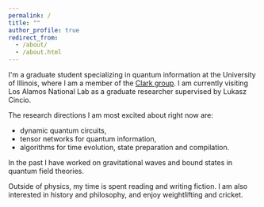 ```yaml
---
permalink: /
title: ""
author_profile: true
redirect_from: 
  - /about/
  - /about.html
---
```


I'm a graduate student specializing in quantum information at the University of Illinois, where I am a member of the [Clark group](https://clark.physics.illinois.edu/). I am currently visiting Los Alamos National Lab as a graduate researcher supervised by Lukasz Cincio. 

The research directions I am most excited about right now are: 
* dynamic quantum circuits,
* tensor networks for quantum information,
* algorithms for time evolution, state preparation and compilation.

In the past I have worked on gravitational waves and bound states in quantum field theories. 

Outside of physics, my time is spent reading and writing fiction. I am also interested in history and philosophy, and enjoy weightlifting and cricket.
